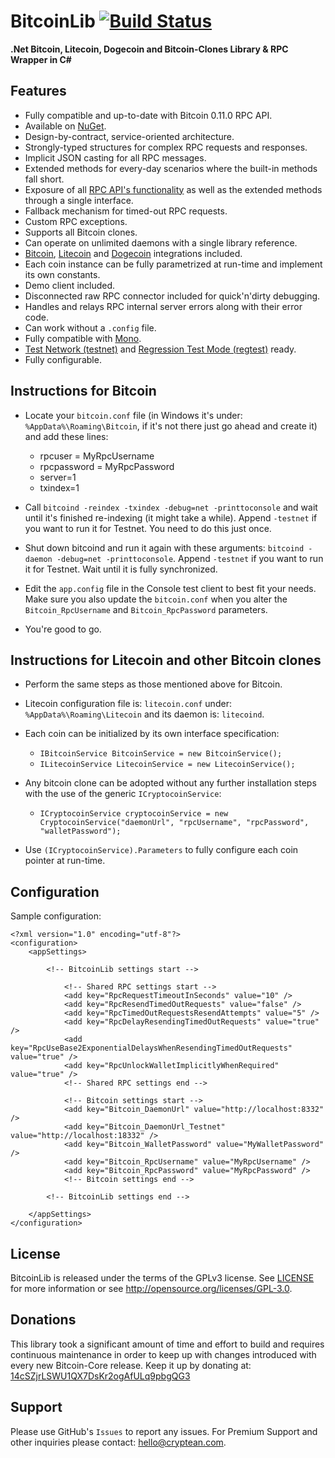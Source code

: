 ﻿BitcoinLib [![Build Status](https://travis-ci.org/GeorgeKimionis/BitcoinLib.svg?branch=master)](https://travis-ci.org/GeorgeKimionis/BitcoinLib)
==========

**.Net Bitcoin, Litecoin, Dogecoin and Bitcoin-Clones Library & RPC Wrapper in C#**

Features
--------

- Fully compatible and up-to-date with Bitcoin 0.11.0 RPC API.
- Available on [NuGet](https://www.nuget.org/packages/BitcoinLib/).
- Design-by-contract, service-oriented architecture.
- Strongly-typed structures for complex RPC requests and responses.
- Implicit JSON casting for all RPC messages.
- Extended methods for every-day scenarios where the built-in methods fall short.
- Exposure of all [RPC API's functionality](https://en.bitcoin.it/wiki/Original_Bitcoin_client/API_calls_list) as well as the extended methods through a single interface.
- Fallback mechanism for timed-out RPC requests.
- Custom RPC exceptions.
- Supports all Bitcoin clones.
- Can operate on unlimited daemons with a single library reference.
- [Bitcoin](http://en.wikipedia.org/wiki/Bitcoin), [Litecoin](http://en.wikipedia.org/wiki/Litecoin) and [Dogecoin](http://en.wikipedia.org/wiki/Dogecoin) integrations included.
- Each coin instance can be fully parametrized at run-time and implement its own constants.
- Demo client included.
- Disconnected raw RPC connector included for quick'n'dirty debugging.
- Handles and relays RPC internal server errors along with their error code.
- Can work without a `.config` file.
- Fully compatible with [Mono](http://www.mono-project.com/).
- [Test Network (testnet)](https://bitcoin.org/en/developer-examples#testnet) and [Regression Test Mode (regtest)](https://bitcoin.org/en/developer-examples#regtest-mode) ready.
- Fully configurable.


Instructions for Bitcoin
------------------------

- Locate your `bitcoin.conf` file (in Windows it's under: `%AppData%\Roaming\Bitcoin`, if it's not there just go ahead and create it) and add these lines:
	- rpcuser = MyRpcUsername
	- rpcpassword = MyRpcPassword
	- server=1
	- txindex=1

- Call `bitcoind -reindex -txindex -debug=net -printtoconsole` and wait until it's finished re-indexing (it might take a while). Append `-testnet` if you want to run it for Testnet. You need to do this just once.

- Shut down bitcoind and run it again with these arguments: `bitcoind -daemon -debug=net -printtoconsole`. Append `-testnet` if you want to run it for Testnet. Wait until it is fully synchronized. 

- Edit the `app.config` file in the Console test client to best fit your needs. Make sure you also update the `bitcoin.conf` when you alter the `Bitcoin_RpcUsername` and `Bitcoin_RpcPassword` parameters.

- You're good to go.


Instructions for Litecoin and other Bitcoin clones
--------------------------------------------------

- Perform the same steps as those mentioned above for Bitcoin.

- Litecoin configuration file is: `litecoin.conf` under: `%AppData%\Roaming\Litecoin` and its daemon is: `litecoind`.

- Each coin can be initialized by its own interface specification:
	- `IBitcoinService BitcoinService = new BitcoinService();` 
	- `ILitecoinService LitecoinService = new LitecoinService();` 

- Any bitcoin clone can be adopted without any further installation steps with the use of the generic `ICryptocoinService`:
	- `ICryptocoinService cryptocoinService = new CryptocoinService("daemonUrl", "rpcUsername", "rpcPassword", "walletPassword");`

- Use `(ICryptocoinService).Parameters` to fully configure each coin pointer at run-time. 


Configuration
-------------

Sample configuration:

	﻿<?xml version="1.0" encoding="utf-8"?>
	<configuration>
		<appSettings>

			<!-- BitcoinLib settings start -->

				<!-- Shared RPC settings start -->
				<add key="RpcRequestTimeoutInSeconds" value="10" />
				<add key="RpcResendTimedOutRequests" value="false" />
				<add key="RpcTimedOutRequestsResendAttempts" value="5" />
				<add key="RpcDelayResendingTimedOutRequests" value="true" />
				<add key="RpcUseBase2ExponentialDelaysWhenResendingTimedOutRequests" value="true" />
				<add key="RpcUnlockWalletImplicitlyWhenRequired" value="true" />
				<!-- Shared RPC settings end -->

				<!-- Bitcoin settings start -->
				<add key="Bitcoin_DaemonUrl" value="http://localhost:8332" />
				<add key="Bitcoin_DaemonUrl_Testnet" value="http://localhost:18332" />
				<add key="Bitcoin_WalletPassword" value="MyWalletPassword" />
				<add key="Bitcoin_RpcUsername" value="MyRpcUsername" />
				<add key="Bitcoin_RpcPassword" value="MyRpcPassword" />
				<!-- Bitcoin settings end -->

			<!-- BitcoinLib settings end -->
			
		</appSettings>
	</configuration>


License
-------

BitcoinLib is released under the terms of the GPLv3 license. See [LICENSE](LICENSE) for more information or see http://opensource.org/licenses/GPL-3.0.


Donations
---------

This library took a significant amount of time and effort to build and requires continuous maintenance in order to keep up with changes introduced with every new Bitcoin-Core release. Keep it up by donating at: [14cSZjrLSWU1QX7DsKr2ogAfULq9pbgQG3](bitcoin:14cSZjrLSWU1QX7DsKr2ogAfULq9pbgQG3?label=BitcoinLib)


Support
-------

Please use GitHub's `Issues` to report any issues. For Premium Support and other inquiries please contact: [hello@cryptean.com](mailto:hello@cryptean.com).
